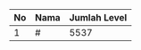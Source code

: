 | No | Nama            | Jumlah Level |
|----|-----------------|--------------|
| 1  | #    |    5537        |
